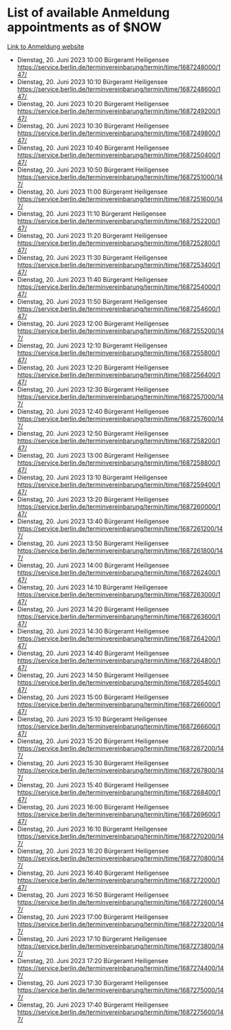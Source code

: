 # List of available Anmeldung appointments as of $NOW
[Link to Anmeldung website](https://service.berlin.de/terminvereinbarung/termin/tag.php?termin=1&anliegen[]=120686&dienstleisterlist=122210,122217,327316,122219,327312,122227,327314,122231,327346,122243,327348,122254,122252,329742,122260,329745,122262,329748,122271,327278,122273,327274,122277,327276,330436,122280,327294,122282,327290,122284,327292,122291,327270,122285,327266,122286,327264,122296,327268,150230,329760,122297,327286,122294,327284,122312,329763,122314,329775,122304,327330,122311,327334,122309,327332,317869,122281,327352,122279,329772,122283,122276,327324,122274,327326,122267,329766,122246,327318,122251,327320,122257,327322,122208,327298,122226,327300&herkunft=http%3A%2F%2Fservice.berlin.de%2Fdienstleistung%2F120686%2F)
- Dienstag, 20. Juni 2023 10:00 Bürgeramt Heiligensee https://service.berlin.de/terminvereinbarung/termin/time/1687248000/147/
- Dienstag, 20. Juni 2023 10:10 Bürgeramt Heiligensee https://service.berlin.de/terminvereinbarung/termin/time/1687248600/147/
- Dienstag, 20. Juni 2023 10:20 Bürgeramt Heiligensee https://service.berlin.de/terminvereinbarung/termin/time/1687249200/147/
- Dienstag, 20. Juni 2023 10:30 Bürgeramt Heiligensee https://service.berlin.de/terminvereinbarung/termin/time/1687249800/147/
- Dienstag, 20. Juni 2023 10:40 Bürgeramt Heiligensee https://service.berlin.de/terminvereinbarung/termin/time/1687250400/147/
- Dienstag, 20. Juni 2023 10:50 Bürgeramt Heiligensee https://service.berlin.de/terminvereinbarung/termin/time/1687251000/147/
- Dienstag, 20. Juni 2023 11:00 Bürgeramt Heiligensee https://service.berlin.de/terminvereinbarung/termin/time/1687251600/147/
- Dienstag, 20. Juni 2023 11:10 Bürgeramt Heiligensee https://service.berlin.de/terminvereinbarung/termin/time/1687252200/147/
- Dienstag, 20. Juni 2023 11:20 Bürgeramt Heiligensee https://service.berlin.de/terminvereinbarung/termin/time/1687252800/147/
- Dienstag, 20. Juni 2023 11:30 Bürgeramt Heiligensee https://service.berlin.de/terminvereinbarung/termin/time/1687253400/147/
- Dienstag, 20. Juni 2023 11:40 Bürgeramt Heiligensee https://service.berlin.de/terminvereinbarung/termin/time/1687254000/147/
- Dienstag, 20. Juni 2023 11:50 Bürgeramt Heiligensee https://service.berlin.de/terminvereinbarung/termin/time/1687254600/147/
- Dienstag, 20. Juni 2023 12:00 Bürgeramt Heiligensee https://service.berlin.de/terminvereinbarung/termin/time/1687255200/147/
- Dienstag, 20. Juni 2023 12:10 Bürgeramt Heiligensee https://service.berlin.de/terminvereinbarung/termin/time/1687255800/147/
- Dienstag, 20. Juni 2023 12:20 Bürgeramt Heiligensee https://service.berlin.de/terminvereinbarung/termin/time/1687256400/147/
- Dienstag, 20. Juni 2023 12:30 Bürgeramt Heiligensee https://service.berlin.de/terminvereinbarung/termin/time/1687257000/147/
- Dienstag, 20. Juni 2023 12:40 Bürgeramt Heiligensee https://service.berlin.de/terminvereinbarung/termin/time/1687257600/147/
- Dienstag, 20. Juni 2023 12:50 Bürgeramt Heiligensee https://service.berlin.de/terminvereinbarung/termin/time/1687258200/147/
- Dienstag, 20. Juni 2023 13:00 Bürgeramt Heiligensee https://service.berlin.de/terminvereinbarung/termin/time/1687258800/147/
- Dienstag, 20. Juni 2023 13:10 Bürgeramt Heiligensee https://service.berlin.de/terminvereinbarung/termin/time/1687259400/147/
- Dienstag, 20. Juni 2023 13:20 Bürgeramt Heiligensee https://service.berlin.de/terminvereinbarung/termin/time/1687260000/147/
- Dienstag, 20. Juni 2023 13:40 Bürgeramt Heiligensee https://service.berlin.de/terminvereinbarung/termin/time/1687261200/147/
- Dienstag, 20. Juni 2023 13:50 Bürgeramt Heiligensee https://service.berlin.de/terminvereinbarung/termin/time/1687261800/147/
- Dienstag, 20. Juni 2023 14:00 Bürgeramt Heiligensee https://service.berlin.de/terminvereinbarung/termin/time/1687262400/147/
- Dienstag, 20. Juni 2023 14:10 Bürgeramt Heiligensee https://service.berlin.de/terminvereinbarung/termin/time/1687263000/147/
- Dienstag, 20. Juni 2023 14:20 Bürgeramt Heiligensee https://service.berlin.de/terminvereinbarung/termin/time/1687263600/147/
- Dienstag, 20. Juni 2023 14:30 Bürgeramt Heiligensee https://service.berlin.de/terminvereinbarung/termin/time/1687264200/147/
- Dienstag, 20. Juni 2023 14:40 Bürgeramt Heiligensee https://service.berlin.de/terminvereinbarung/termin/time/1687264800/147/
- Dienstag, 20. Juni 2023 14:50 Bürgeramt Heiligensee https://service.berlin.de/terminvereinbarung/termin/time/1687265400/147/
- Dienstag, 20. Juni 2023 15:00 Bürgeramt Heiligensee https://service.berlin.de/terminvereinbarung/termin/time/1687266000/147/
- Dienstag, 20. Juni 2023 15:10 Bürgeramt Heiligensee https://service.berlin.de/terminvereinbarung/termin/time/1687266600/147/
- Dienstag, 20. Juni 2023 15:20 Bürgeramt Heiligensee https://service.berlin.de/terminvereinbarung/termin/time/1687267200/147/
- Dienstag, 20. Juni 2023 15:30 Bürgeramt Heiligensee https://service.berlin.de/terminvereinbarung/termin/time/1687267800/147/
- Dienstag, 20. Juni 2023 15:40 Bürgeramt Heiligensee https://service.berlin.de/terminvereinbarung/termin/time/1687268400/147/
- Dienstag, 20. Juni 2023 16:00 Bürgeramt Heiligensee https://service.berlin.de/terminvereinbarung/termin/time/1687269600/147/
- Dienstag, 20. Juni 2023 16:10 Bürgeramt Heiligensee https://service.berlin.de/terminvereinbarung/termin/time/1687270200/147/
- Dienstag, 20. Juni 2023 16:20 Bürgeramt Heiligensee https://service.berlin.de/terminvereinbarung/termin/time/1687270800/147/
- Dienstag, 20. Juni 2023 16:40 Bürgeramt Heiligensee https://service.berlin.de/terminvereinbarung/termin/time/1687272000/147/
- Dienstag, 20. Juni 2023 16:50 Bürgeramt Heiligensee https://service.berlin.de/terminvereinbarung/termin/time/1687272600/147/
- Dienstag, 20. Juni 2023 17:00 Bürgeramt Heiligensee https://service.berlin.de/terminvereinbarung/termin/time/1687273200/147/
- Dienstag, 20. Juni 2023 17:10 Bürgeramt Heiligensee https://service.berlin.de/terminvereinbarung/termin/time/1687273800/147/
- Dienstag, 20. Juni 2023 17:20 Bürgeramt Heiligensee https://service.berlin.de/terminvereinbarung/termin/time/1687274400/147/
- Dienstag, 20. Juni 2023 17:30 Bürgeramt Heiligensee https://service.berlin.de/terminvereinbarung/termin/time/1687275000/147/
- Dienstag, 20. Juni 2023 17:40 Bürgeramt Heiligensee https://service.berlin.de/terminvereinbarung/termin/time/1687275600/147/
